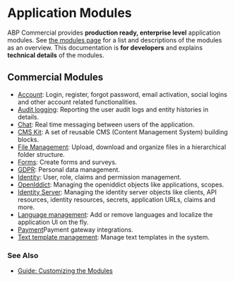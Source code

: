 
Application Modules
===================

ABP Commercial provides **production ready, enterprise level** application modules. See [the modules page](https://commercial.abp.io/modules) for a list and descriptions of the modules as an overview. This documentation is **for developers** and explains **technical details** of the modules.

Commercial Modules
------------------

* [Account](https://docs.abp.io/en/commercial/7.2/modules/account): Login, register, forgot password, email activation, social logins and other account related functionalities.
* [Audit logging](https://docs.abp.io/en/commercial/7.2/modules/audit-logging): Reporting the user audit logs and entity histories in details.
* [Chat](https://docs.abp.io/en/commercial/7.2/modules/chat): Real time messaging between users of the application.
* [CMS Kit](https://docs.abp.io/en/commercial/7.2/modules/cms-kit/index): A set of reusable CMS (Content Management System) building blocks.
* [File Management](https://docs.abp.io/en/commercial/7.2/modules/file-management): Upload, download and organize files in a hierarchical folder structure.
* [Forms](https://docs.abp.io/en/commercial/7.2/modules/forms): Create forms and surveys.
* [GDPR](https://docs.abp.io/en/commercial/7.2/modules/gdpr): Personal data management.
* [Identity](https://docs.abp.io/en/commercial/7.2/modules/identity): User, role, claims and permission management.
* [OpenIddict](https://docs.abp.io/en/commercial/7.2/modules/OpenIddict): Managing the openiddict objects like applications, scopes.
* [Identity Server](https://docs.abp.io/en/commercial/7.2/modules/identity-server): Managing the identity server objects like clients, API resources, identity resources, secrets, application URLs, claims and more.
* [Language management](https://docs.abp.io/en/commercial/7.2/modules/language-management): Add or remove languages and localize the application UI on the fly.
* [Payment](https://docs.abp.io/en/commercial/7.2/modules/payment)Payment gateway integrations.
* [Text template management](https://docs.abp.io/en/commercial/7.2/modules/text-template-management): Manage text templates in the system.

### See Also

* [Guide: Customizing the Modules](Customizing-The-Modules.html)
